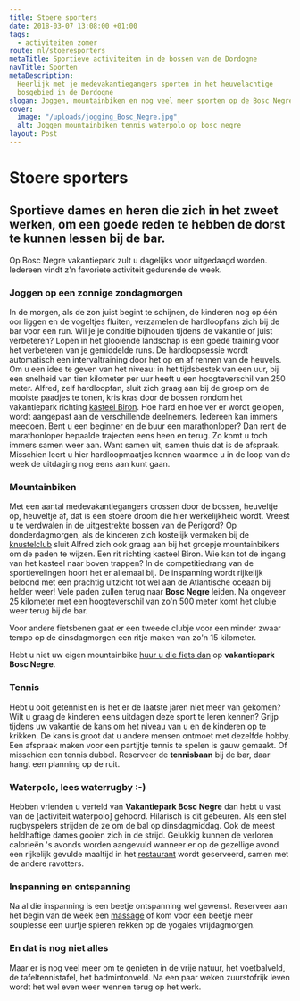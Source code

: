 ```yaml
---
title: Stoere sporters
date: 2018-03-07 13:08:00 +01:00
tags:
  - activiteiten zomer
route: nl/stoeresporters
metaTitle: Sportieve activiteiten in de bossen van de Dordogne
navTitle: Sporten
metaDescription:
  Heerlijk met je medevakantiegangers sporten in het heuvelachtige
  bosgebied in de Dordogne
slogan: Joggen, mountainbiken en nog veel meer sporten op de Bosc Negre
cover:
  image: "/uploads/jogging_Bosc_Negre.jpg"
  alt: Joggen mountainbiken tennis waterpolo op bosc negre
layout: Post
---
```


# Stoere sporters

## Sportieve dames en heren die zich in het zweet werken, om een goede reden te hebben de dorst te kunnen lessen bij de bar.

Op Bosc Negre vakantiepark zult u dagelijks voor uitgedaagd worden.
Iedereen vindt z'n favoriete activiteit gedurende de week.

### Joggen op een zonnige zondagmorgen

In de morgen, als de zon juist begint te schijnen, de kinderen nog op één oor liggen en de vogeltjes fluiten, verzamelen de hardloopfans zich bij de bar voor een run.
Wil je je conditie bijhouden tijdens de vakantie of juist verbeteren? Lopen in het glooiende landschap is een goede training voor het verbeteren van je gemiddelde runs. De hardloopsessie wordt automatisch een intervaltraining door het op en af rennen van de heuvels. Om u een idee te geven van het niveau: in het tijdsbestek van een uur, bij een snelheid van tien kilometer per uur heeft u een hoogteverschil van 250 meter. Alfred, zelf hardloopfan, sluit zich graag aan bij de groep om de mooiste paadjes te tonen, kris kras door de bossen rondom het vakantiepark richting [kasteel Biron](/nl/omgeving/).
Hoe hard en hoe ver er wordt gelopen, wordt aangepast aan de verschillende deelnemers. Iedereen kan immers meedoen. Bent u een beginner en de buur een marathonloper? Dan rent de marathonloper bepaalde trajecten eens heen en terug. Zo komt u toch immers samen weer aan. Want samen uit, samen thuis dat is de afspraak. Misschien leert u hier hardloopmaatjes kennen waarmee u in de loop van de week de uitdaging nog eens aan kunt gaan.

### Mountainbiken

Met een aantal medevakantiegangers crossen door de bossen, heuveltje op, heuveltje af, dat is een stoere droom die hier werkelijkheid wordt.
Vreest u te verdwalen in de uitgestrekte bossen van de Perigord? Op donderdagmorgen, als de kinderen zich kostelijk vermaken bij de [knustelclub](/nl/knutseluurtjes-voor-de-kinderen/) sluit Alfred zich ook graag aan bij het groepje mountainbikers om de paden te wijzen. Een rit richting kasteel Biron. Wie kan tot de ingang van het kasteel naar boven trappen? In de competitiedrang van de sportievelingen hoort het er allemaal bij. De inspanning wordt rijkelijk beloond met een prachtig uitzicht tot wel aan de Atlantische oceaan bij helder weer!
Vele paden zullen terug naar **Bosc Negre** leiden. Na ongeveer 25 kilometer met een hoogteverschil van zo'n 500 meter komt het clubje weer terug bij de bar.

Voor andere fietsbenen gaat er een tweede clubje voor een minder zwaar tempo op de dinsdagmorgen een ritje maken van zo'n 15 kilometer.

Hebt u niet uw eigen mountainbike [huur u die fiets dan](/nl/sportief/) op **vakantiepark Bosc Negre**.

### Tennis

Hebt u ooit getennist en is het er de laatste jaren niet meer van gekomen? Wilt u graag de kinderen eens uitdagen deze sport te leren kennen? Grijp tijdens uw vakantie de kans om het niveau van u en de kinderen op te krikken.
De kans is groot dat u andere mensen ontmoet met dezelfde hobby. Een afspraak maken voor een partijtje tennis te spelen is gauw gemaakt. Of misschien een tennis dubbel. Reserveer de **tennisbaan** bij de bar, daar hangt een planning op de ruit.

### Waterpolo, lees waterrugby :-)

Hebben vrienden u verteld van **Vakantiepark Bosc Negre** dan hebt u vast van de [activiteit waterpolo] gehoord. Hilarisch is dit gebeuren. Als een stel rugbyspelers strijden de ze om de bal op dinsdagmiddag. Ook de meest heldhaftige dames gooien zich in de strijd. Gelukkig kunnen de verloren calorieën 's avonds worden aangevuld wanneer er op de gezellige avond een rijkelijk gevulde maaltijd in het [restaurant](/nl/restaurant/) wordt geserveerd, samen met de andere ravotters.

### Inspanning en ontspanning

Na al die inspanning is een beetje ontspanning wel gewenst.
Reserveer aan het begin van de week een [massage](/nl/onthaasten/) of kom voor een beetje meer souplesse een uurtje spieren rekken op de yogales vrijdagmorgen.

### En dat is nog niet alles

Maar er is nog veel meer om te genieten in de vrije natuur, het voetbalveld, de tafeltennistafel, het badmintonveld. Na een paar weken zuurstofrijk leven wordt het wel even weer wennen terug op het werk.
